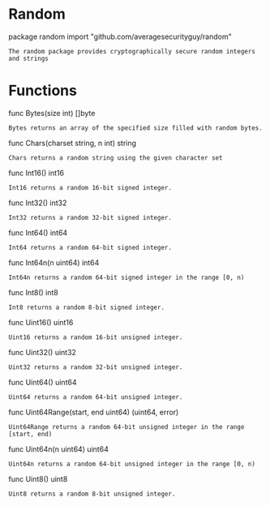 Random
======

package random
    import "github.com/averagesecurityguy/random"

    The random package provides cryptographically secure random integers
    and strings

Functions
=========

func Bytes(size int) []byte

    Bytes returns an array of the specified size filled with random bytes.

func Chars(charset string, n int) string

    Chars returns a random string using the given character set

func Int16() int16

    Int16 returns a random 16-bit signed integer.

func Int32() int32

    Int32 returns a random 32-bit signed integer.

func Int64() int64

    Int64 returns a random 64-bit signed integer.

func Int64n(n uint64) int64

    Int64n returns a random 64-bit signed integer in the range [0, n)

func Int8() int8

    Int8 returns a random 8-bit signed integer.

func Uint16() uint16

    Uint16 returns a random 16-bit unsigned integer.

func Uint32() uint32

    Uint32 returns a random 32-bit unsigned integer.

func Uint64() uint64

    Uint64 returns a random 64-bit unsigned integer.

func Uint64Range(start, end uint64) (uint64, error)

    Uint64Range returns a random 64-bit unsigned integer in the range
    [start, end)

func Uint64n(n uint64) uint64

    Uint64n returns a random 64-bit unsigned integer in the range [0, n)

func Uint8() uint8

    Uint8 returns a random 8-bit unsigned integer.
